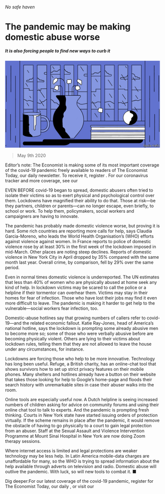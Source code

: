 ###### No safe haven

# The pandemic may be making domestic abuse worse 

##### It is also forcing people to find new ways to curb it 

![image](images/20200509_IRD002.jpg) 

> May 9th 2020 

Editor’s note: The Economist is making some of its most important coverage of the covid-19 pandemic freely available to readers of The Economist Today, our daily newsletter. To receive it, register . For our coronavirus tracker and more coverage, see our 

EVEN BEFORE covid-19 began to spread, domestic abusers often tried to isolate their victims so as to exert physical and psychological control over them. Lockdowns have magnified their ability to do that. Those at risk—be they partners, children or parents—can no longer escape, even briefly, to school or work. To help them, policymakers, social workers and campaigners are having to innovate.

The pandemic has probably made domestic violence worse, but proving it is hard. Some rich countries are reporting more calls for help, says Claudia Garcia-Moreno, who leads the World Health Organisation’s (WHO) efforts against violence against women. In France reports to police of domestic violence rose by at least 30% in the first week of the lockdown imposed in mid-March. Other places are noting steep declines. Reports of domestic violence in New York City in April dropped by 35% compared with the same month last year. Overall crime, by comparison, fell by 29% over the same period.


Even in normal times domestic violence is underreported. The UN estimates that less than 40% of women who are physically abused at home seek any kind of help. In lockdown victims may be scared to call the police or a helpline if their tormentor can overhear them. Victims may stay in their homes for fear of infection. Those who have lost their jobs may find it even more difficult to leave. The pandemic is making it harder to get help to the vulnerable—social workers fear infection, too.

Domestic-abuse hotlines say that growing numbers of callers refer to covid-19—and the related economic fallout. Katie Ray-Jones, head of America’s national hotline, says the lockdown is prompting some already abusive men to become more so; some of those who were verbally abusive before are becoming physically violent. Others are lying to their victims about lockdown rules, telling them that they are not allowed to leave the house under any circumstances, for instance.

Lockdowns are forcing those who help to be more innovative. Technology has long been useful. Refuge, a British charity, has an online-chat tool that shows survivors how to set up strict privacy features on their mobile phones. Many shelters and hotlines already have a button on their website that takes those looking for help to Google’s home-page and floods their search history with unremarkable sites in case their abuser walks into the room.

Online tools are especially useful now. A Dutch helpline is seeing increased numbers of children asking for advice on community forums and using their online chat tool to talk to experts. And the pandemic is prompting fresh thinking. Courts in New York state have started issuing orders of protection virtually. If the scheme remains in place after the pandemic, it would remove the obstacle of having to go physically to a court to gain legal protection from an abuser. Staff at the Sexual Assault and Violence Intervention Programme at Mount Sinai Hospital in New York are now doing Zoom therapy sessions.

Where internet access is limited and legal protections are weaker technology may be less help. In Latin America mobile-data charges are unaffordable for many, so the WHO is trying to spread information about the help available through adverts on television and radio. Domestic abuse will outlive the pandemic. With luck, so will new tools to combat it. ■

Dig deeper:For our latest coverage of the covid-19 pandemic, register for The Economist Today, our daily , or visit our 

